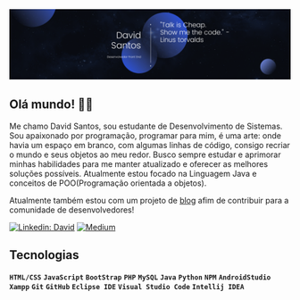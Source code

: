 <img src="./banner.png" alt="banner"/>

## Olá mundo! 👋🏻
Me chamo David Santos, sou estudante de Desenvolvimento de Sistemas. Sou apaixonado por programação, programar para mim, é uma arte: onde havia um espaço em branco, com algumas linhas de código, consigo recriar o mundo e seus objetos ao meu redor. Busco sempre estudar e aprimorar minhas habilidades para me manter atualizado e oferecer as melhores soluções possíveis. Atualmente estou focado na Linguagem Java e conceitos de POO(Programação orientada a objetos).

Atualmente também estou com um projeto de [blog](https://medium.com/@dvctrl) afim de contribuir para a comunidade de desenvolvedores!

[![Linkedin: David](https://img.shields.io/badge/-Linkedin-blue?style=flat-square&logo=Linkedin&logoColor=white&link=https://www.linkedin.com/in/loiane/)](https://www.linkedin.com/in/david-mouzinho/)
[![Medium](https://img.shields.io/badge/Medium-12100E?logo=medium&logoColor=white)](https://medium.com/@dvctrl) 

## Tecnologias
**`HTML/CSS`** **`JavaScript`** **`BootStrap`** **`PHP`** **`MySQL`** **`Java`** **`Python`** **`NPM`** **`AndroidStudio`** **`Xampp`** **`Git`** **`GitHub`** **`Eclipse IDE`** **`Visual Studio Code`** **`Intellij IDEA`**



<!-- Proudly created with GPRM ( https://gprm.itsvg.in ) -->




